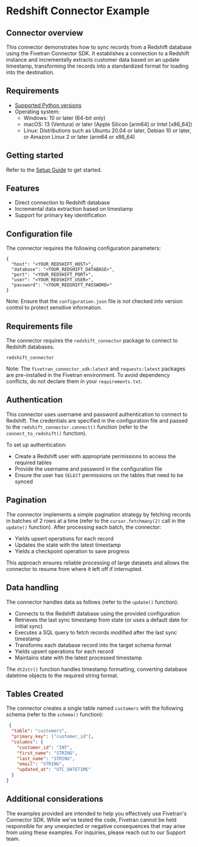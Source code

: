 # Redshift Connector Example

## Connector overview

This connector demonstrates how to sync records from a Redshift database using the Fivetran Connector SDK. It establishes a connection to a Redshift instance and incrementally extracts customer data based on an update timestamp, transforming the records into a standardized format for loading into the destination.

## Requirements

* [Supported Python versions](https://github.com/fivetran/fivetran_connector_sdk/blob/main/README.md#requirements)   
* Operating system:
  * Windows: 10 or later (64-bit only)
  * macOS: 13 (Ventura) or later (Apple Silicon [arm64] or Intel [x86_64])
  * Linux: Distributions such as Ubuntu 20.04 or later, Debian 10 or later, or Amazon Linux 2 or later (arm64 or x86_64)

## Getting started

Refer to the [Setup Guide](https://fivetran.com/docs/connectors/connector-sdk/setup-guide) to get started.

## Features

- Direct connection to Redshift database
- Incremental data extraction based on timestamp
- Support for primary key identification

## Configuration file

The connector requires the following configuration parameters:

```
{
  "host": "<YOUR_REDSHIFT_HOST>",
  "database": "<YOUR_REDSHIFT_DATABASE>",
  "port": "<YOUR_REDSHIFT_PORT>",
  "user": "<YOUR_REDSHIFT_USER>",
  "password": "<YOUR_REDSHIFT_PASSWORD>"
}
```

Note: Ensure that the `configuration.json` file is not checked into version control to protect sensitive information.

## Requirements file

The connector requires the `redshift_connector` package to connect to Redshift databases.

```
redshift_connector
```

Note: The `fivetran_connector_sdk:latest` and `requests:latest` packages are pre-installed in the Fivetran environment. To avoid dependency conflicts, do not declare them in your `requirements.txt`.

## Authentication

This connector uses username and password authentication to connect to Redshift. The credentials are specified in the configuration file and passed to the `redshift_connector.connect()` function (refer to the `connect_to_redshift()` function).

To set up authentication:

- Create a Redshift user with appropriate permissions to access the required tables
- Provide the username and password in the configuration file
- Ensure the user has `SELECT` permissions on the tables that need to be synced

## Pagination

The connector implements a simple pagination strategy by fetching records in batches of 2 rows at a time (refer to the `cursor.fetchmany(2)` call in the `update()` function). After processing each batch, the connector:

- Yields upsert operations for each record
- Updates the state with the latest timestamp
- Yields a checkpoint operation to save progress

This approach ensures reliable processing of large datasets and allows the connector to resume from where it left off if interrupted.

## Data handling

The connector handles data as follows (refer to the `update()` function):

- Connects to the Redshift database using the provided configuration
- Retrieves the last sync timestamp from state (or uses a default date for initial sync)
- Executes a SQL query to fetch records modified after the last sync timestamp
- Transforms each database record into the target schema format
- Yields upsert operations for each record
- Maintains state with the latest processed timestamp

The `dt2str()` function handles timestamp formatting, converting database datetime objects to the required string format.

## Tables Created

The connector creates a single table named `customers` with the following schema (refer to the `schema()` function):

```json
 {
  "table": "customers",
  "primary_key": ["customer_id"],
  "columns": {
    "customer_id": "INT",
    "first_name": "STRING",
    "last_name": "STRING",
    "email": "STRING",
    "updated_at": "UTC_DATETIME"
  }
}
```

## Additional considerations

The examples provided are intended to help you effectively use Fivetran's Connector SDK. While we've tested the code, Fivetran cannot be held responsible for any unexpected or negative consequences that may arise from using these examples. For inquiries, please reach out to our Support team.
